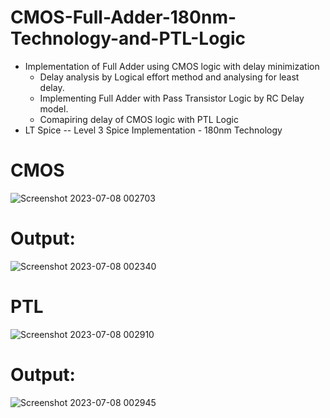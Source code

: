 # CMOS-Full-Adder-180nm-Technology-and-PTL-Logic
* Implementation of Full Adder using CMOS logic with delay minimization 
    * Delay analysis by Logical effort method and analysing for least delay.
    * Implementing Full Adder with Pass Transistor Logic by RC Delay model.
    * Comapiring delay of CMOS logic with PTL Logic
* LT Spice -- Level 3 Spice Implementation - 180nm Technology

# CMOS

![Screenshot 2023-07-08 002703](https://github.com/SaiSaketh28/CMOS-Full-Adder---180nm-Technology-and-PTL-Logic/assets/97435804/97984052-8613-4504-90cf-9d6822ff0b43)

# Output:
![Screenshot 2023-07-08 002340](https://github.com/SaiSaketh28/CMOS-Full-Adder---180nm-Technology-and-PTL-Logic/assets/97435804/f6594b9e-a4b6-45ed-95e4-983d112fa9d7)

# PTL

![Screenshot 2023-07-08 002910](https://github.com/SaiSaketh28/CMOS-Full-Adder---180nm-Technology-and-PTL-Logic/assets/97435804/24e372b3-0f49-45cf-b0b7-f57f2016c618)

# Output:

![Screenshot 2023-07-08 002945](https://github.com/SaiSaketh28/CMOS-Full-Adder---180nm-Technology-and-PTL-Logic/assets/97435804/bf760355-0d30-4d5e-b3be-4a52b43d0952)
